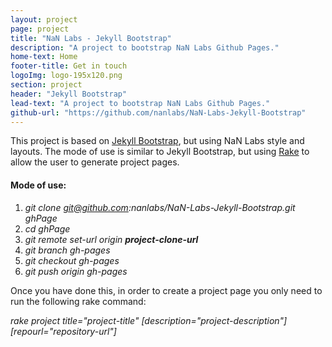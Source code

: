 ```yaml
---
layout: project
page: project
title: "NaN Labs - Jekyll Bootstrap"
description: "A project to bootstrap NaN Labs Github Pages."
home-text: Home
footer-title: Get in touch
logoImg: logo-195x120.png
section: project
header: "Jekyll Bootstrap"
lead-text: "A project to bootstrap NaN Labs Github Pages."
github-url: "https://github.com/nanlabs/NaN-Labs-Jekyll-Bootstrap"
---
```

This project is based on <a href="http://jekyllbootstrap.com/" target="_blank">Jekyll Bootstrap</a>, but using NaN Labs style and layouts.
The mode of use is similar to Jekyll Bootstrap, but using <a href="http://rake.rubyforge.org/" target="_blank">Rake</a> to allow the user to generate project pages.

#### Mode of use:
1. *git clone git@github.com:nanlabs/NaN-Labs-Jekyll-Bootstrap.git ghPage*
2. *cd ghPage*
3. *git remote set-url origin __project-clone-url__*
4. *git branch gh-pages*
5. *git checkout gh-pages*
6. *git push origin gh-pages*

Once you have done this, in order to create a project page you only need to run the following rake command:

*rake project title="project-title" [description="project-description"] [repourl="repository-url"]*
